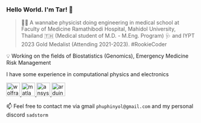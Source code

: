 ### Hello World. I'm Tar! 👋

> 🌱✨ A wannabe physicist doing engineering in medical school at Faculty of Medicine Ramathibodi Hospital, Mahidol University, Thailand 🇹🇭 (Medical student of M.D. - M.Eng. Program) 🩺 and IYPT 2023 Gold Medalist (Attending 2021-2023). #RookieCoder

💡 Working on the fields of Biostatistics (Genomics), Emergency Medicine Risk Management
  
I have some experience in computational physics and electronics

<p align="left">
  <a href="https://www.wolfram.com/language/" target="_blank" rel="noreferrer"> 
  <img src="https://cdn.worldvectorlogo.com/logos/wolfram-language.svg" alt="wolfram" width="36" height="36"/> </a>
  
  <a href="https://www.mathworks.com" target="_blank" rel="noreferrer"> 
  <img src="https://cdn.worldvectorlogo.com/logos/matlab.svg" alt="matlab" width="36" height="36"/> </a>

  <a href="https://www.ansys.com" target="_blank" rel="noreferrer"> 
  <img src="https://ww2.freelogovectors.net/svg17/ansys_logo-freelogovectors.net.svg" alt="ansys" width="36" height="36"/> </a>
  
  <a href="https://www.arduino.cc/" target="_blank" rel="noreferrer"> 
  <img src="https://cdn.worldvectorlogo.com/logos/arduino-1.svg" alt="arduino" width="36" height="36"/> </a>
</p>  


📫 Feel free to contact me via gmail `phuphinyol@gmail.com` and my personal discord `sadstorm`

